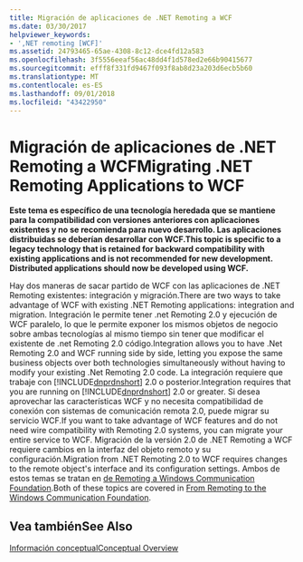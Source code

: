 ```yaml
---
title: Migración de aplicaciones de .NET Remoting a WCF
ms.date: 03/30/2017
helpviewer_keywords:
- ',NET remoting [WCF]'
ms.assetid: 24793465-65ae-4308-8c12-dce4fd12a583
ms.openlocfilehash: 3f5556eeaf56ac48dd4f1d578ed2e66b90415677
ms.sourcegitcommit: efff8f331fd9467f093f8ab8d23a203d6ecb5b60
ms.translationtype: MT
ms.contentlocale: es-ES
ms.lasthandoff: 09/01/2018
ms.locfileid: "43422950"
---
```

# <a name="migrating-net-remoting-applications-to-wcf"></a><span data-ttu-id="c8759-102">Migración de aplicaciones de .NET Remoting a WCF</span><span class="sxs-lookup"><span data-stu-id="c8759-102">Migrating .NET Remoting Applications to WCF</span></span>
<span data-ttu-id="c8759-103">**Este tema es específico de una tecnología heredada que se mantiene para la compatibilidad con versiones anteriores con aplicaciones existentes y no se recomienda para nuevo desarrollo. Las aplicaciones distribuidas se deberían desarrollar con WCF.**</span><span class="sxs-lookup"><span data-stu-id="c8759-103">**This topic is specific to a legacy technology that is retained for backward compatibility with existing applications and is not recommended for new development. Distributed applications should now be developed using WCF.**</span></span>  
  
 <span data-ttu-id="c8759-104">Hay dos maneras de sacar partido de WCF con las aplicaciones de .NET Remoting existentes: integración y migración.</span><span class="sxs-lookup"><span data-stu-id="c8759-104">There are two ways to take advantage of WCF with existing .NET Remoting applications: integration and migration.</span></span> <span data-ttu-id="c8759-105">Integración le permite tener .net Remoting 2.0 y ejecución de WCF paralelo, lo que le permite exponer los mismos objetos de negocio sobre ambas tecnologías al mismo tiempo sin tener que modificar el existente de .net Remoting 2.0 código.</span><span class="sxs-lookup"><span data-stu-id="c8759-105">Integration allows you to have .Net Remoting 2.0 and WCF running side by side, letting you expose the same business objects over both technologies simultaneously without having to modify your existing .Net Remoting 2.0 code.</span></span> <span data-ttu-id="c8759-106">La integración requiere que trabaje con [!INCLUDE[dnprdnshort](../../../../includes/dnprdnshort-md.md)] 2.0 o posterior.</span><span class="sxs-lookup"><span data-stu-id="c8759-106">Integration requires that you are running on [!INCLUDE[dnprdnshort](../../../../includes/dnprdnshort-md.md)] 2.0 or greater.</span></span> <span data-ttu-id="c8759-107">Si desea aprovechar las características WCF y no necesita compatibilidad de conexión con sistemas de comunicación remota 2.0, puede migrar su servicio WCF.</span><span class="sxs-lookup"><span data-stu-id="c8759-107">If you want to take advantage of WCF features and do not need wire compatibility with Remoting 2.0 systems, you can migrate your entire service to WCF.</span></span> <span data-ttu-id="c8759-108">Migración de la versión 2.0 de .NET Remoting a WCF requiere cambios en la interfaz del objeto remoto y su configuración.</span><span class="sxs-lookup"><span data-stu-id="c8759-108">Migration from .NET Remoting 2.0 to WCF requires changes to the remote object's interface and its configuration settings.</span></span> <span data-ttu-id="c8759-109">Ambos de estos temas se tratan en [de Remoting a Windows Communication Foundation](https://go.microsoft.com/fwlink/?LinkId=74403).</span><span class="sxs-lookup"><span data-stu-id="c8759-109">Both of these topics are covered in [From Remoting to the Windows Communication Foundation](https://go.microsoft.com/fwlink/?LinkId=74403).</span></span>  
  
## <a name="see-also"></a><span data-ttu-id="c8759-110">Vea también</span><span class="sxs-lookup"><span data-stu-id="c8759-110">See Also</span></span>  
 [<span data-ttu-id="c8759-111">Información conceptual</span><span class="sxs-lookup"><span data-stu-id="c8759-111">Conceptual Overview</span></span>](../../../../docs/framework/wcf/conceptual-overview.md)
